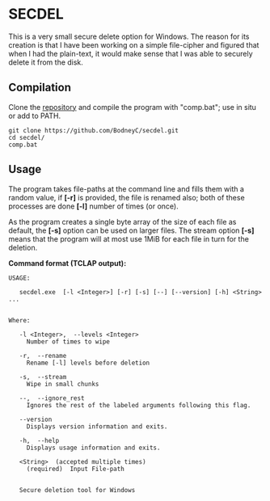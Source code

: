 # SECDEL

This is a very small secure delete option for Windows. The reason for its creation is that I have been working on a simple file-cipher and figured that when I had the plain-text, it would make sense that I was able to securely delete it from the disk.

## Compilation

Clone the [repository](https://github.com/BodneyC/secdel.git) and compile the program with "comp.bat"; use in situ or add to PATH.

```batch
git clone https://github.com/BodneyC/secdel.git
cd secdel/
comp.bat
```

## Usage

The program takes file-paths at the command line and fills them with a random value, if **[-r]** is provided, the file is renamed also; both of these processes are done **[-l]** number of times (or once).

As the program creates a single byte array of the size of each file as default, the **[-s]** option can be used on larger files. The stream option **[-s]** means that the program will at most use 1MiB for each file in turn for the deletion.

**Command format (TCLAP output):**

	USAGE:

	   secdel.exe  [-l <Integer>] [-r] [-s] [--] [--version] [-h] <String> ...


	Where:

	   -l <Integer>,  --levels <Integer>
	     Number of times to wipe

	   -r,  --rename
	     Rename [-l] levels before deletion

	   -s,  --stream
	     Wipe in small chunks

	   --,  --ignore_rest
	     Ignores the rest of the labeled arguments following this flag.

	   --version
	     Displays version information and exits.

	   -h,  --help
	     Displays usage information and exits.

	   <String>  (accepted multiple times)
	     (required)  Input File-path


	   Secure deletion tool for Windows
